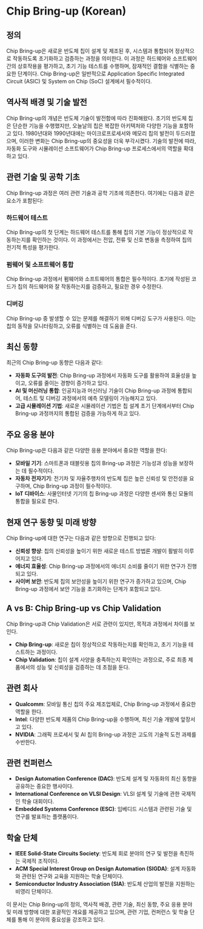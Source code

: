 # Chip Bring-up (Korean)

## 정의

Chip Bring-up은 새로운 반도체 칩이 설계 및 제조된 후, 시스템과 통합되어 정상적으로 작동하도록 초기화하고 검증하는 과정을 의미한다. 이 과정은 하드웨어와 소프트웨어 간의 상호작용을 평가하고, 초기 기능 테스트를 수행하며, 잠재적인 결함을 식별하는 중요한 단계이다. Chip Bring-up은 일반적으로 Application Specific Integrated Circuit (ASIC) 및 System on Chip (SoC) 설계에서 필수적이다.

## 역사적 배경 및 기술 발전

Chip Bring-up의 개념은 반도체 기술이 발전함에 따라 진화해왔다. 초기의 반도체 칩은 단순한 기능을 수행했지만, 오늘날의 칩은 복잡한 아키텍처와 다양한 기능을 포함하고 있다. 1980년대와 1990년대에는 마이크로프로세서와 메모리 칩의 발전이 두드러졌으며, 이러한 변화는 Chip Bring-up의 중요성을 더욱 부각시켰다. 기술의 발전에 따라, 자동화 도구와 시뮬레이션 소프트웨어가 Chip Bring-up 프로세스에서의 역할을 확대하고 있다.

## 관련 기술 및 공학 기초

Chip Bring-up 과정은 여러 관련 기술과 공학 기초에 의존한다. 여기에는 다음과 같은 요소가 포함된다:

### 하드웨어 테스트

Chip Bring-up의 첫 단계는 하드웨어 테스트를 통해 칩의 기본 기능이 정상적으로 작동하는지를 확인하는 것이다. 이 과정에서는 전압, 전류 및 신호 변동을 측정하여 칩의 전기적 특성을 평가한다.

### 펌웨어 및 소프트웨어 통합

Chip Bring-up 과정에서 펌웨어와 소프트웨어의 통합은 필수적이다. 초기에 작성된 코드가 칩의 하드웨어와 잘 작동하는지를 검증하고, 필요한 경우 수정한다.

### 디버깅

Chip Bring-up 중 발생할 수 있는 문제를 해결하기 위해 디버깅 도구가 사용된다. 이는 칩의 동작을 모니터링하고, 오류를 식별하는 데 도움을 준다.

## 최신 동향

최근의 Chip Bring-up 동향은 다음과 같다:

- **자동화 도구의 발전**: Chip Bring-up 과정에서 자동화 도구를 활용하여 효율성을 높이고, 오류를 줄이는 경향이 증가하고 있다.
- **AI 및 머신러닝 통합**: 인공지능과 머신러닝 기술이 Chip Bring-up 과정에 통합되어, 테스트 및 디버깅 과정에서의 예측 모델링이 가능해지고 있다.
- **고급 시뮬레이션 기법**: 새로운 시뮬레이션 기법은 칩 설계 초기 단계에서부터 Chip Bring-up 과정까지의 통합된 검증을 가능하게 하고 있다.

## 주요 응용 분야

Chip Bring-up은 다음과 같은 다양한 응용 분야에서 중요한 역할을 한다:

- **모바일 기기**: 스마트폰과 태블릿용 칩의 Bring-up 과정은 기능성과 성능을 보장하는 데 필수적이다.
- **자동차 전자기기**: 전기차 및 자율주행차의 반도체 칩은 높은 신뢰성 및 안전성을 요구하며, Chip Bring-up 과정이 필수적이다.
- **IoT 디바이스**: 사물인터넷 기기의 칩 Bring-up 과정은 다양한 센서와 통신 모듈의 통합을 필요로 한다.

## 현재 연구 동향 및 미래 방향

Chip Bring-up에 대한 연구는 다음과 같은 방향으로 진행되고 있다:

- **신뢰성 향상**: 칩의 신뢰성을 높이기 위한 새로운 테스트 방법론 개발이 활발히 이루어지고 있다.
- **에너지 효율성**: Chip Bring-up 과정에서의 에너지 소비를 줄이기 위한 연구가 진행되고 있다.
- **사이버 보안**: 반도체 칩의 보안성을 높이기 위한 연구가 증가하고 있으며, Chip Bring-up 과정에서 보안 기능을 초기화하는 단계가 포함되고 있다.

## A vs B: Chip Bring-up vs Chip Validation

Chip Bring-up과 Chip Validation은 서로 관련이 있지만, 목적과 과정에서 차이를 보인다. 

- **Chip Bring-up**: 새로운 칩이 정상적으로 작동하는지를 확인하고, 초기 기능을 테스트하는 과정이다.
- **Chip Validation**: 칩이 설계 사양을 충족하는지 확인하는 과정으로, 주로 최종 제품에서의 성능 및 신뢰성을 검증하는 데 초점을 둔다.

## 관련 회사

- **Qualcomm**: 모바일 통신 칩의 주요 제조업체로, Chip Bring-up 과정에서 중요한 역할을 한다.
- **Intel**: 다양한 반도체 제품의 Chip Bring-up을 수행하며, 최신 기술 개발에 앞장서고 있다.
- **NVIDIA**: 그래픽 프로세서 및 AI 칩의 Bring-up 과정은 고도의 기술적 도전 과제를 수반한다.

## 관련 컨퍼런스

- **Design Automation Conference (DAC)**: 반도체 설계 및 자동화의 최신 동향을 공유하는 중요한 행사이다.
- **International Conference on VLSI Design**: VLSI 설계 및 기술에 관한 국제적인 학술 대회이다.
- **Embedded Systems Conference (ESC)**: 임베디드 시스템과 관련된 기술 및 연구를 발표하는 플랫폼이다.

## 학술 단체

- **IEEE Solid-State Circuits Society**: 반도체 회로 분야의 연구 및 발전을 촉진하는 국제적 조직이다.
- **ACM Special Interest Group on Design Automation (SIGDA)**: 설계 자동화와 관련된 연구와 교육을 지원하는 학술 단체이다.
- **Semiconductor Industry Association (SIA)**: 반도체 산업의 발전을 지원하는 비영리 단체이다.

이 문서는 Chip Bring-up의 정의, 역사적 배경, 관련 기술, 최신 동향, 주요 응용 분야 및 미래 방향에 대한 포괄적인 개요를 제공하고 있으며, 관련 기업, 컨퍼런스 및 학술 단체를 통해 이 분야의 중요성을 강조하고 있다.
